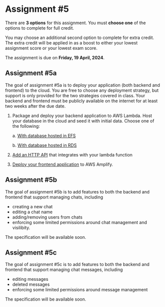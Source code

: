 # Assignment #5

There are **3 options** for this assignment. You must **choose one** of the options to
complete for full credit.

You may choose an additional second option to complete for extra credit. The extra credit
will be applied in as a boost to either your lowest assignment score or your lowest exam
score.

The assignment is due on **Friday, 19 April, 2024**.

## Assignment #5a

The goal of assignment #5a is to deploy your application (both backend and frontend) to
the cloud. You are free to choose any deployment strategy, but support is only provided
for the two strategies covered in class. Your backend and frontend must be publicly
available on the internet for at least two weeks after the due date.

1. Package and deploy your backend application to AWS Lambda. Host your database in the
   cloud and seed it with initial data. Choose one of the following:

    a. [With database hosted in EFS](./lambda_with_efs.md)

    b. [With database hosted in RDS](./lambda_with_rds.md)

4. [Add an HTTP API](./api_gateway.md) that integrates with your lambda function
5. [Deploy your frontend application](./amplify.md) to AWS Amplify.

## Assignment #5b

The goal of assignment #5b is to add features to both the backend and frontend that
support managing chats, including
- creating a new chat
- editing a chat name
- adding/removing users from chats
- enforcing some limited permissions around chat management and visilibity.

The specification will be available soon.

## Assignment #5c

The goal of assignment #5c is to add features to both the backend and frontend that
support managing chat messages, including
- editing messages
- deleted messages
- enforcing some limited permissions around message management

The specification will be available soon.

